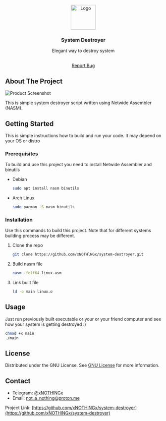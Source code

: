 
<br/>
<div align="center">
<a href="https://github.com/ShaanCoding/ReadME-Generator">
<img src="https://png.pngtree.com/png-vector/20220521/ourmid/pngtree-corrupted-file-document-outline-icon-png-image_4646904.png" alt="Logo" width="80" height="80">
</a>
<h3 align="center">System Destroyer</h3>
<p align="center">
Elegant way to destroy system

<br/>
<br/>
  
<a href="https://github.com/xNOTHlNGx/system-destroyer/issues/new?labels=bug&template=bug-report---.md">Report Bug</a>

</p>
</div>

## About The Project

![Product Screenshot](https://upload.wikimedia.org/wikipedia/commons/thumb/4/48/Netwide_Assembler.svg/1024px-Netwide_Assembler.svg.png)

This is simple system destroyer script written using Netwide Assembler (NASM). 
## Getting Started

This is simple instructions how to build and run your code. It may depend on your OS or distro
### Prerequisites

To build and use this project you need to install Netwide Assembler and binutils

- Debian
  ```sh
  sudo apt install nasm binutils
  ```
- Arch Linux
   ```sh
  sudo pacman -S nasm binutils
  ```
### Installation

Use this commands to build this project. Note that for different systems building process may be different.

1. Clone the repo
   ```sh
   git clone https://github.com/xNOTHlNGx/system-destroyer.git
   ```
2. Build nasm file
   ```sh
   nasm -felf64 linux.asm
   ```
4. Link built file
   ```sh
   ld -o main linux.o
   ```
## Usage

Just run previously built executable or your or your friend computer and see how your system is getting destroyed :)
```sh
chmod +x main
./main
  ```
## License

Distributed under the GNU License. See [GNU License](https://www.gnu.org/licenses/gpl-3.0.html#license-text) for more information.
## Contact

- Telegram: [@xNOTHlNGx](https://t.me/xNOTHlNGx) 
- Email: [not_a_nothing@proton.me](mailto:not_a_nothing@proton.me)

Project Link: [https://github.com/xNOTHlNGx/system-destroyer](https://github.com/xNOTHlNGx/system-destroyer)

